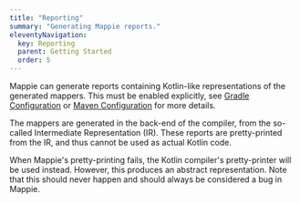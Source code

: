 ```yaml
---
title: "Reporting"
summary: "Generating Mappie reports."
eleventyNavigation:
  key: Reporting
  parent: Getting Started
  order: 5
---
```


Mappie can generate reports containing Kotlin-like representations of the generated mappers.
This must be enabled explicitly, see [Gradle Configuration](/getting-started/gradle-configuration/) or 
[Maven Configuration](/getting-started/maven-configuration/) for more details.

The mappers are generated in the back-end of the compiler, from the so-called Intermediate Representation (IR).
These reports are pretty-printed from the IR, and thus cannot be used as actual Kotlin code. 

When Mappie's pretty-printing fails, the Kotlin compiler's pretty-printer will be used instead. 
However, this produces an abstract representation. Note that this should never happen and should always 
be considered a bug in Mappie.
